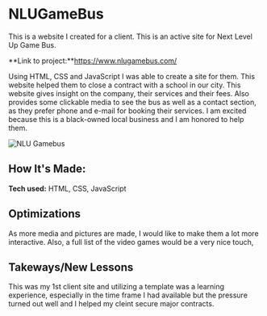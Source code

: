 # NLUGameBus
This is a website I created for a client. This is an active site for Next Level Up Game Bus.

**Link to project:**https://www.nlugamebus.com/

Using HTML, CSS and JavaScript I was able to create a site for them. This website helped them to close a contract with a school in our city.
This website gives insight on the company, their services and their fees. Also provides some clickable media to see the bus as well as a 
contact section, as they prefer phone and e-mail for booking their services. I am excited because this is a black-owned local business and I am honored to help them.

![NLU Gamebus](https://github.com/ChavGill/ChavGill/blob/main/nlu.gif)

## How It's Made:

**Tech used:** HTML, CSS, JavaScript

## Optimizations

As more media and pictures are made, I would like to make them a lot more interactive. Also, a full list of the video games would be a very nice touch,

## Takeways/New Lessons

This was my 1st client site and utilizing a template was a learning experience, especially in the time frame I had available but the pressure turned out well and I helped my cleint secure major contracts.


